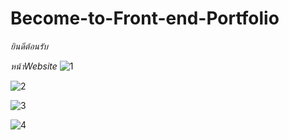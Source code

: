 # Become-to-Front-end-Portfolio

*ยินดีต้อนรับ*

*หน้าWebsite*
![1](https://github.com/ananprakam/Become-to-Front-end-Portfolio/assets/109132755/7ea290ff-ae0c-4c59-af86-c71063ca1826)

![2](https://github.com/ananprakam/Become-to-Front-end-Portfolio/assets/109132755/8687b227-a7a4-4960-9171-e58f2ab86b9c)

![3](https://github.com/ananprakam/Become-to-Front-end-Portfolio/assets/109132755/b01ef446-8a4c-467a-bfff-5e27e293cb67)

![4](https://github.com/ananprakam/Become-to-Front-end-Portfolio/assets/109132755/cd2fd3ae-3840-4049-9fe4-86dcc2725330)
